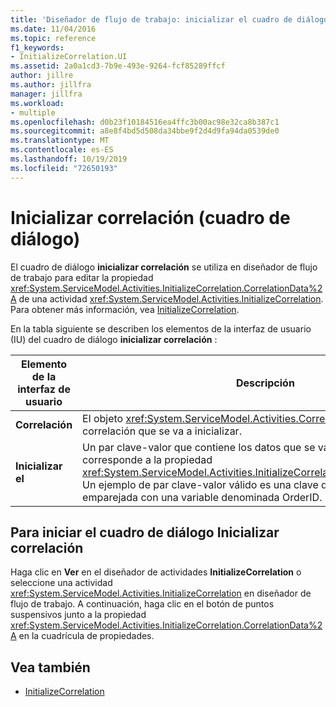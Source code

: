 ```yaml
---
title: 'Diseñador de flujo de trabajo: inicializar el cuadro de diálogo correlación'
ms.date: 11/04/2016
ms.topic: reference
f1_keywords:
- InitializeCorrelation.UI
ms.assetid: 2a0a1cd3-7b9e-493e-9264-fcf85289ffcf
author: jillre
ms.author: jillfra
manager: jillfra
ms.workload:
- multiple
ms.openlocfilehash: d0b23f10184516ea4ffc3b00ac98e32ca8b387c1
ms.sourcegitcommit: a8e8f4bd5d508da34bbe9f2d4d9fa94da0539de0
ms.translationtype: MT
ms.contentlocale: es-ES
ms.lasthandoff: 10/19/2019
ms.locfileid: "72650193"
---
```

# <a name="initialize-correlation-dialog-box"></a>Inicializar correlación (cuadro de diálogo)

El cuadro de diálogo **inicializar correlación** se utiliza en diseñador de flujo de trabajo para editar la propiedad <xref:System.ServiceModel.Activities.InitializeCorrelation.CorrelationData%2A> de una actividad <xref:System.ServiceModel.Activities.InitializeCorrelation>. Para obtener más información, vea [InitializeCorrelation](../workflow-designer/initializecorrelation-activity-designer.md).

En la tabla siguiente se describen los elementos de la interfaz de usuario (IU) del cuadro de diálogo **inicializar correlación** :

|Elemento de la interfaz de usuario|Descripción|
|-|-----------------|
|**Correlación**|El objeto <xref:System.ServiceModel.Activities.CorrelationHandle> de la correlación que se va a inicializar.|
|**Inicializar el**|Un par clave-valor que contiene los datos que se van a inicializar. Este valor corresponde a la propiedad <xref:System.ServiceModel.Activities.InitializeCorrelation.CorrelationData%2A>. Un ejemplo de par clave-valor válido es una clave denominada "OrderID" emparejada con una variable denominada OrderID.|

## <a name="to-launch-the-initialize-correlation-dialog-box"></a>Para iniciar el cuadro de diálogo Inicializar correlación

Haga clic en **Ver** en el diseñador de actividades **InitializeCorrelation** o seleccione una actividad <xref:System.ServiceModel.Activities.InitializeCorrelation> en diseñador de flujo de trabajo. A continuación, haga clic en el botón de puntos suspensivos junto a la propiedad <xref:System.ServiceModel.Activities.InitializeCorrelation.CorrelationData%2A> en la cuadrícula de propiedades.

## <a name="see-also"></a>Vea también

- [InitializeCorrelation](../workflow-designer/initializecorrelation-activity-designer.md)
